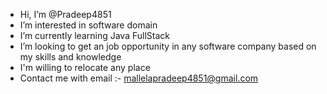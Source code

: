 -  Hi, I’m @Pradeep4851
-  I’m interested in software domain
-  I’m currently learning Java FullStack
-  I’m looking to get an job opportunity in any software company based on my skills and knowledge
-  I'm willing to relocate any place
-  Contact me with email :- mallelapradeep4851@gmail.com 



<!---
Pradeep4851/Pradeep4851 is a ✨ special ✨ repository because its `README.md` (this file) appears on your GitHub profile.
You can click the Preview link to take a look at your changes.
--->
